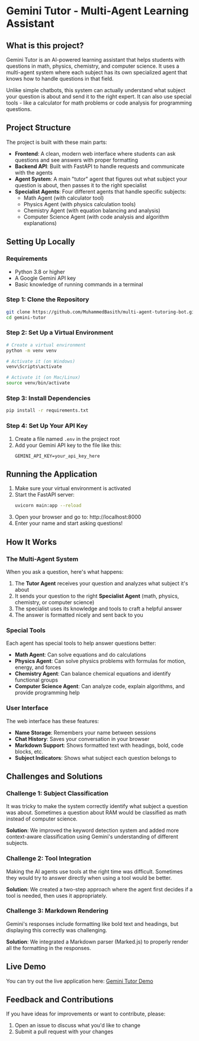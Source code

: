 # Gemini Tutor - Multi-Agent Learning Assistant

## What is this project?

Gemini Tutor is an AI-powered learning assistant that helps students with questions in math, physics, chemistry, and computer science. It uses a multi-agent system where each subject has its own specialized agent that knows how to handle questions in that field.

Unlike simple chatbots, this system can actually understand what subject your question is about and send it to the right expert. It can also use special tools - like a calculator for math problems or code analysis for programming questions.

## Project Structure

The project is built with these main parts:

- **Frontend**: A clean, modern web interface where students can ask questions and see answers with proper formatting
- **Backend API**: Built with FastAPI to handle requests and communicate with the agents
- **Agent System**: A main "tutor" agent that figures out what subject your question is about, then passes it to the right specialist
- **Specialist Agents**: Four different agents that handle specific subjects:
  - Math Agent (with calculator tool)
  - Physics Agent (with physics calculation tools)
  - Chemistry Agent (with equation balancing and analysis)
  - Computer Science Agent (with code analysis and algorithm explanations)

## Setting Up Locally

### Requirements

- Python 3.8 or higher
- A Google Gemini API key
- Basic knowledge of running commands in a terminal

### Step 1: Clone the Repository

```bash
git clone https://github.com/MuhammedBasith/multi-agent-tutoring-bot.git
cd gemini-tutor
```

### Step 2: Set Up a Virtual Environment

```bash
# Create a virtual environment
python -m venv venv

# Activate it (on Windows)
venv\Scripts\activate

# Activate it (on Mac/Linux)
source venv/bin/activate
```

### Step 3: Install Dependencies

```bash
pip install -r requirements.txt
```

### Step 4: Set Up Your API Key

1. Create a file named `.env` in the project root
2. Add your Gemini API key to the file like this:
   ```
   GEMINI_API_KEY=your_api_key_here
   ```

## Running the Application

1. Make sure your virtual environment is activated
2. Start the FastAPI server:
   ```bash
   uvicorn main:app --reload
   ```
3. Open your browser and go to: http://localhost:8000
4. Enter your name and start asking questions!

## How It Works

### The Multi-Agent System

When you ask a question, here's what happens:

1. The **Tutor Agent** receives your question and analyzes what subject it's about
2. It sends your question to the right **Specialist Agent** (math, physics, chemistry, or computer science)
3. The specialist uses its knowledge and tools to craft a helpful answer
4. The answer is formatted nicely and sent back to you

### Special Tools

Each agent has special tools to help answer questions better:

- **Math Agent**: Can solve equations and do calculations
- **Physics Agent**: Can solve physics problems with formulas for motion, energy, and forces
- **Chemistry Agent**: Can balance chemical equations and identify functional groups
- **Computer Science Agent**: Can analyze code, explain algorithms, and provide programming help

### User Interface

The web interface has these features:

- **Name Storage**: Remembers your name between sessions
- **Chat History**: Saves your conversation in your browser
- **Markdown Support**: Shows formatted text with headings, bold, code blocks, etc.
- **Subject Indicators**: Shows what subject each question belongs to

## Challenges and Solutions

### Challenge 1: Subject Classification

It was tricky to make the system correctly identify what subject a question was about. Sometimes a question about RAM would be classified as math instead of computer science.

**Solution**: We improved the keyword detection system and added more context-aware classification using Gemini's understanding of different subjects.

### Challenge 2: Tool Integration

Making the AI agents use tools at the right time was difficult. Sometimes they would try to answer directly when using a tool would be better.

**Solution**: We created a two-step approach where the agent first decides if a tool is needed, then uses it appropriately.

### Challenge 3: Markdown Rendering

Gemini's responses include formatting like bold text and headings, but displaying this correctly was challenging.

**Solution**: We integrated a Markdown parser (Marked.js) to properly render all the formatting in the responses.

## Live Demo

You can try out the live application here: [Gemini Tutor Demo](https://gemini-tutor-demo.netlify.app)

## Feedback and Contributions

If you have ideas for improvements or want to contribute, please:

1. Open an issue to discuss what you'd like to change
2. Submit a pull request with your changes


